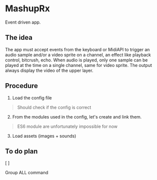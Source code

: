 # MashupRx

Event driven app.

## The idea

The app must accept events from the keyboard or MidiAPI to trigger an audio sample and/or a video sprite on a channel, an effect like playback control, bitcrush, echo.
When audio is played, only one sample can be played at the time on a single channel, same for video sprite. The output always display the video of the upper layer.

## Procedure

1. Load the config file
> Should check if the config is correct

2. From the modules used in the config, let's create and link them.
> ES6 module are unfortunately impossible for now

3. Load assets (images + sounds)


## To do plan

[ ]


Group ALL command
